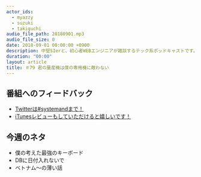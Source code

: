 ```yaml
---
actor_ids:
  - myazzy
  - suzuki
  - takiguchi
audio_file_path: 20180901.mp3
audio_file_size: 0
date: 2018-09-01 00:00:00 +0900
description: 中堅SIerと、初心者WEBエンジニアが雑談するテック系ポッドキャストです。
duration: "00:00"
layout: article
title: ＃79 君の量産機は僕の専用機に敵わない
---
```

## 番組へのフィードバック
* [Twitterは#systemandまで！](https://twitter.com/search?q=%23systemand)
* [iTunesレビューもしていただけると嬉しいです！](https://itunes.apple.com/jp/podcast/systemand-online/id1205168408?mt=2)

## 今週のネタ
* 僕の考えた最強のキーボード
* DBに日付入れないで
* ベトナム〜の薄い話

